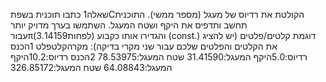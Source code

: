 שאלה1
כתבו תוכנית בשפתCהקולטת את רדיוס של מעגל (מספר ממשי).
התוכנית תחשב ותדפיס את היקף ושטח המעגל.
השתמשו בערך מדויק יותר עבורπ(לפחות3.14159) והגדירו אותו כקבוע (const.)
דוגמת קלטים/פלטים (יש להציג את הקלטים והפלטים שלכם עבור שני מקרי בדיקה):
מקרהקלטפלט
1הכנס רדיוס:5.0היקף המעגל:31.41590
שטח המעגל:78.53975
2הכנס רדיוס:10.2היקף המעגל:64.08843
שטח המעגל:326.85172
